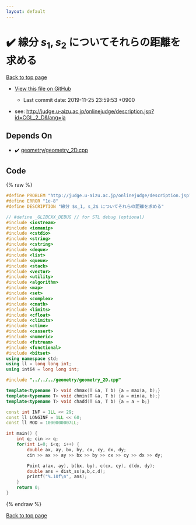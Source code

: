 ```yaml
---
layout: default
---
```


<!-- mathjax config similar to math.stackexchange -->
<script type="text/javascript" async
  src="https://cdnjs.cloudflare.com/ajax/libs/mathjax/2.7.5/MathJax.js?config=TeX-MML-AM_CHTML">
</script>
<script type="text/x-mathjax-config">
  MathJax.Hub.Config({
    TeX: { equationNumbers: { autoNumber: "AMS" }},
    tex2jax: {
      inlineMath: [ ['$','$'] ],
      processEscapes: true
    },
    "HTML-CSS": { matchFontHeight: false },
    displayAlign: "left",
    displayIndent: "2em"
  });
</script>

<script type="text/javascript" src="https://cdnjs.cloudflare.com/ajax/libs/jquery/3.4.1/jquery.min.js"></script>
<script src="https://cdn.jsdelivr.net/npm/jquery-balloon-js@1.1.2/jquery.balloon.min.js" integrity="sha256-ZEYs9VrgAeNuPvs15E39OsyOJaIkXEEt10fzxJ20+2I=" crossorigin="anonymous"></script>
<script type="text/javascript" src="../../../../assets/js/copy-button.js"></script>
<link rel="stylesheet" href="../../../../assets/css/copy-button.css" />


# :heavy_check_mark: 線分 $s_1, s_2$ についてそれらの距離を求める
<a href="../../../../index.html">Back to top page</a>

* <a href="{{ site.github.repository_url }}/blob/master/verifying_test/AOJ/CGL_2_D/geometry.test.cpp">View this file on GitHub</a>
    - Last commit date: 2019-11-25 23:59:53 +0900


* see: <a href="http://judge.u-aizu.ac.jp/onlinejudge/description.jsp?id=CGL_2_D&lang=ja">http://judge.u-aizu.ac.jp/onlinejudge/description.jsp?id=CGL_2_D&lang=ja</a>


## Depends On
* :heavy_check_mark: <a href="../../../../library/geometry/geometry_2D.cpp.html">geometry/geometry_2D.cpp</a>


## Code
{% raw %}
```cpp
#define PROBLEM "http://judge.u-aizu.ac.jp/onlinejudge/description.jsp?id=CGL_2_D&lang=ja"
#define ERROR "1e-8"
#define DESCRIPTION "線分 $s_1, s_2$ についてそれらの距離を求める"

// #define _GLIBCXX_DEBUG // for STL debug (optional)
#include <iostream>
#include <iomanip>
#include <cstdio>
#include <string>
#include <cstring>
#include <deque>
#include <list>
#include <queue>
#include <stack>
#include <vector>
#include <utility>
#include <algorithm>
#include <map>
#include <set>
#include <complex>
#include <cmath>
#include <limits>
#include <cfloat>
#include <climits>
#include <ctime>
#include <cassert>
#include <numeric>
#include <fstream>
#include <functional>
#include <bitset>
using namespace std;
using ll = long long int;
using int64 = long long int;

#include "../../../geometry/geometry_2D.cpp"

template<typename T> void chmax(T &a, T b) {a = max(a, b);}
template<typename T> void chmin(T &a, T b) {a = min(a, b);}
template<typename T> void chadd(T &a, T b) {a = a + b;}

const int INF = 1LL << 29;
const ll LONGINF = 1LL << 60;
const ll MOD = 1000000007LL;

int main() {
    int q; cin >> q;
    for(int i=0; i<q; i++) {
        double ax, ay, bx, by, cx, cy, dx, dy;
        cin >> ax >> ay >> bx >> by >> cx >> cy >> dx >> dy;

        Point a(ax, ay), b(bx, by), c(cx, cy), d(dx, dy); 
        double ans = dist_ss(a,b,c,d);
        printf("%.10f\n", ans);
    }
    return 0;
}

```
{% endraw %}

<a href="../../../../index.html">Back to top page</a>

